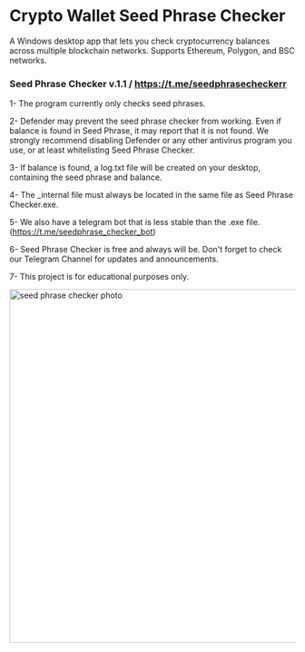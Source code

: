 # Crypto Wallet Seed Phrase Checker
A Windows desktop app that lets you check cryptocurrency balances across multiple blockchain networks. Supports Ethereum, Polygon, and BSC networks.

### Seed Phrase Checker v.1.1 / https://t.me/seedphrasecheckerr

1- The program currently only checks seed phrases.

2- Defender may prevent the seed phrase checker from working. Even if balance is found in Seed Phrase, it may report that it is not found. We strongly recommend disabling Defender or any other antivirus program you use, or at least whitelisting Seed Phrase Checker.

3- If balance is found, a log.txt file will be created on your desktop, containing the seed phrase and balance.

4- The _internal file must always be located in the same file as Seed Phrase Checker.exe.

5- We also have a telegram bot that is less stable than the .exe file. (https://t.me/seedphrase_checker_bot)

6- Seed Phrase Checker is free and always will be. Don't forget to check our Telegram Channel for updates and announcements.

7- This project is for educational purposes only.


<img width="870" height="623" alt="seed phrase checker photo" src="https://github.com/user-attachments/assets/7e36accc-0acf-4fd4-aad5-206117ac3b96" />
